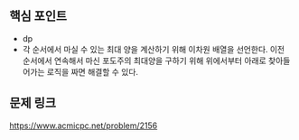## 핵심 포인트

- dp
- 각 순서에서 마실 수 있는 최대 양을 계산하기 위해 이차원 배열을 선언한다. 이전 순서에서 연속해서 마신 포도주의 최대양을 구하기 위해 위에서부터 아래로 찾아들어가는 로직을 짜면 해결할 수 있다.

## 문제 링크

https://www.acmicpc.net/problem/2156
